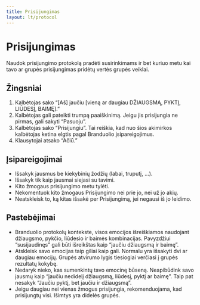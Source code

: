 ```yaml
---
title: Prisijungimas
layout: lt/protocol
---
```

# Prisijungimas

Naudok prisijungimo protokolą pradėti susirinkimams ir bet kuriuo metu kai tavo ar grupės prisijungimas pridėtų vertės grupės veiklai.

## Žingsniai

1. Kalbėtojas sako “[Aš] jaučiu [vieną ar daugiau DŽIAUGSMĄ, PYKTĮ, LIŪDESĮ, BAIMĘ].”
2. Kalbėtojas gali pateikti trumpą paaiškinimą. Jeigu jis prisijungia ne pirmas, gali sakyti “Pasuoju”.
3. Kalbėtojas sako “Prisijungiu”. Tai reiškia, kad nuo šios akimirkos kalbėtojas ketina elgtis pagal Branduolio įsipareigojimus.
4. Klausytojai atsako “Ačiū.”

## Įsipareigojimai

* Išsakyk jausmus be kiekybinių žodžių (labai, truputį, …).
* Išsakyk tik kaip jausmai siejasi su tavimi.
* Kito žmogaus prisijungimo metu tylėti.
* Nekomentuok kito žmogaus Prisijungimo nei prie jo, nei už jo akių.
* Neatskleisk to, ką kitas išsakė per Prisijungimą, jei negausi iš jo leidimo.

## Pastebėjimai

* Branduolio protokolų kontekste, visos emocijos išreiškiamos naudojant džiaugsmo, pykčio, liūdesio ir baimės kombinacijas. Pavyzdžiui “susijaudinęs” gali būti išreikštas kaip “jaučiu džiaugsmą ir baimę”.
* Atskleisk savo emocijas taip giliai kaip gali. Normalu yra išsakyti dvi ar daugiau emocijų. Grupės atvirumo lygis tiesiogiai verčiasi į grupės rezultatų kokybę.
* Nedaryk nieko, kas sumenkintų tavo emocinę būseną. Neapibūdink savo jausmų kaip “jaučiu nedidelį džiaugsmą, liūdesį, pyktį ar baimę”. Taip pat nesakyk “Jaučiu pyktį, bet jaučiu ir džiaugsmą”.
* Jeigu daugiau nei vienas žmogus prisijungia, rekomenduojama, kad prisijungtų visi. Išimtys yra didelės grupės.
